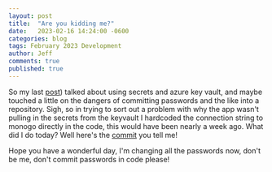 ```yaml
---
layout: post
title:  "Are you kidding me?"
date:   2023-02-16 14:24:00 -0600
categories: blog
tags: February 2023 Development
author: Jeff
comments: true
published: true
---
```

So my last [post](2023-02-10-securing-secrets-in-visual-studio.md)) talked about using secrets and azure key vault, and maybe touched a little on the dangers of committing passwords and the like into a repository. Sigh, so in trying to sort out a problem with why the app wasn't pulling in the secrets from the keyvault I hardcoded the connection string to monogo directly in the code, this would have been nearly a week ago. What did I do today? Well here's the [commit](https://github.com/MultiCloudDeployment/DataLayer/commit/22d4e721c1f7eaa7cbd2509db7ac8a05da3e42b1#diff-0c09fc0fca94716476e058d1525324e536d4c8b776d6a718f25601f9bd78dc01R64) you tell me!

Hope you have a wonderful day, I'm changing all the passwords now, don't be me, don't commit passwords in code please!
